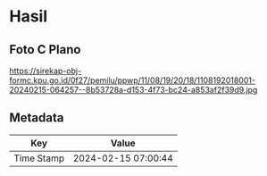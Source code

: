 # Hasil

## Foto C Plano

https://sirekap-obj-formc.kpu.go.id/0f27/pemilu/ppwp/11/08/19/20/18/1108192018001-20240215-064257--8b53728a-d153-4f73-bc24-a853af2f39d9.jpg


## Metadata

| Key        | Value               |
| ---------- | ------------------- |
| Time Stamp | 2024-02-15 07:00:44 |



